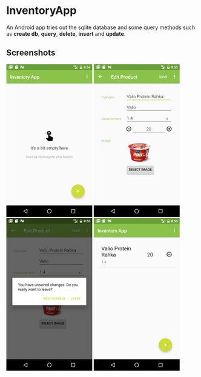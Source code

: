 # InventoryApp
An Android app tries out the sqlite database and some query methods such as **create db**, **query**, **delete**, **insert** and **update**.

## Screenshots

<img width="45%" src="screenshots/screen1.png" />

<img width="45%" src="screenshots/screen2.png" />

<img width="45%" src="screenshots/screen3.png" />

<img width="45%" src="screenshots/screen4.png" />
